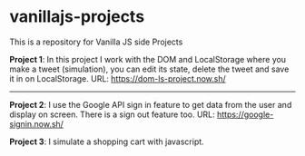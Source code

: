 # vanillajs-projects

This is a repository for Vanilla JS side Projects

**Project 1**: In this project I work with the DOM and LocalStorage where you make a tweet (simulation), you can edit its state, delete the tweet and save it in on LocalStorage.
URL: https://dom-ls-project.now.sh/

---

**Project 2**: I use the Google API sign in feature to get data from the user and display on screen. There is a sign out feature too.
URL: https://google-signin.now.sh/

**Project 3**: I simulate a shopping cart with javascript.
